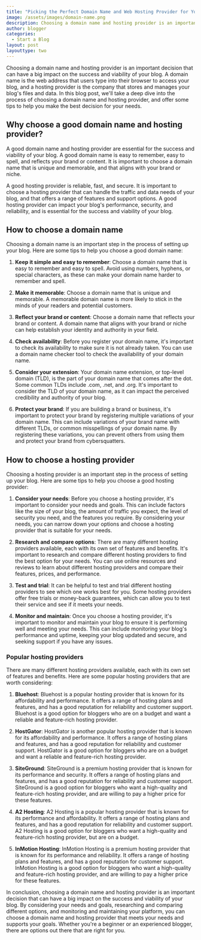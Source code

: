 ```yaml
---
title: "Picking the Perfect Domain Name and Web Hosting Provider for Your Blog"
image: /assets/images/domain-name.png
description: Choosing a domain name and hosting provider is an important decision that can have a big impact on the success and viability of your blog. A domain name is the web address that users type into their browser to access your blog, and a hosting provider is the company that stores and manages your blog's files and data. In this blog post, we'll take a deep dive into the process of choosing a domain name and hosting provider, and offer some tips to help you make the best decision for your needs.
author: blogger
categories:
  - Start a Blog
layout: post
layouttype: two
---
```


Choosing a domain name and hosting provider is an important decision that can have a big impact on the success and viability of your blog. A domain name is the web address that users type into their browser to access your blog, and a hosting provider is the company that stores and manages your blog's files and data. In this blog post, we'll take a deep dive into the process of choosing a domain name and hosting provider, and offer some tips to help you make the best decision for your needs.

## Why choose a good domain name and hosting provider?

A good domain name and hosting provider are essential for the success and viability of your blog. A good domain name is easy to remember, easy to spell, and reflects your brand or content. It is important to choose a domain name that is unique and memorable, and that aligns with your brand or niche.

A good hosting provider is reliable, fast, and secure. It is important to choose a hosting provider that can handle the traffic and data needs of your blog, and that offers a range of features and support options. A good hosting provider can impact your blog's performance, security, and reliability, and is essential for the success and viability of your blog.

## How to choose a domain name

Choosing a domain name is an important step in the process of setting up your blog. Here are some tips to help you choose a good domain name:

1. **Keep it simple and easy to remember**: Choose a domain name that is easy to remember and easy to spell. Avoid using numbers, hyphens, or special characters, as these can make your domain name harder to remember and spell.

2. **Make it memorable**: Choose a domain name that is unique and memorable. A memorable domain name is more likely to stick in the minds of your readers and potential customers.

3. **Reflect your brand or content**: Choose a domain name that reflects your brand or content. A domain name that aligns with your brand or niche can help establish your identity and authority in your field.

4. **Check availability**: Before you register your domain name, it's important to check its availability to make sure it is not already taken. You can use a domain name checker tool to check the availability of your domain name.

5. **Consider your extension**: Your domain name extension, or top-level domain (TLD), is the part of your domain name that comes after the dot. Some common TLDs include .com, .net, and .org. It's important to consider the TLD of your domain name, as it can impact the perceived credibility and authority of your blog.

6. **Protect your brand**: If you are building a brand or business, it's important to protect your brand by registering multiple variations of your domain name. This can include variations of your brand name with different TLDs, or common misspellings of your domain name. By registering these variations, you can prevent others from using them and protect your brand from cybersquatters.

## How to choose a hosting provider

Choosing a hosting provider is an important step in the process of setting up your blog. Here are some tips to help you choose a good hosting provider:

1. **Consider your needs**: Before you choose a hosting provider, it's important to consider your needs and goals. This can include factors like the size of your blog, the amount of traffic you expect, the level of security you need, and the features you require. By considering your needs, you can narrow down your options and choose a hosting provider that is suitable for your needs.

2. **Research and compare options**: There are many different hosting providers available, each with its own set of features and benefits. It's important to research and compare different hosting providers to find the best option for your needs. You can use online resources and reviews to learn about different hosting providers and compare their features, prices, and performance.

3. **Test and trial**: It can be helpful to test and trial different hosting providers to see which one works best for you. Some hosting providers offer free trials or money-back guarantees, which can allow you to test their service and see if it meets your needs.

4. **Monitor and maintain**: Once you choose a hosting provider, it's important to monitor and maintain your blog to ensure it is performing well and meeting your needs. This can include monitoring your blog's performance and uptime, keeping your blog updated and secure, and seeking support if you have any issues.

### Popular hosting providers

There are many different hosting providers available, each with its own set of features and benefits. Here are some popular hosting providers that are worth considering:

1. **Bluehost**: Bluehost is a popular hosting provider that is known for its affordability and performance. It offers a range of hosting plans and features, and has a good reputation for reliability and customer support. Bluehost is a good option for bloggers who are on a budget and want a reliable and feature-rich hosting provider.

2. **HostGator**: HostGator is another popular hosting provider that is known for its affordability and performance. It offers a range of hosting plans and features, and has a good reputation for reliability and customer support. HostGator is a good option for bloggers who are on a budget and want a reliable and feature-rich hosting provider.

3. **SiteGround**: SiteGround is a premium hosting provider that is known for its performance and security. It offers a range of hosting plans and features, and has a good reputation for reliability and customer support. SiteGround is a good option for bloggers who want a high-quality and feature-rich hosting provider, and are willing to pay a higher price for these features.

4. **A2 Hosting**: A2 Hosting is a popular hosting provider that is known for its performance and affordability. It offers a range of hosting plans and features, and has a good reputation for reliability and customer support. A2 Hosting is a good option for bloggers who want a high-quality and feature-rich hosting provider, but are on a budget.

5. **InMotion Hosting**: InMotion Hosting is a premium hosting provider that is known for its performance and reliability. It offers a range of hosting plans and features, and has a good reputation for customer support. InMotion Hosting is a good option for bloggers who want a high-quality and feature-rich hosting provider, and are willing to pay a higher price for these features.

In conclusion, choosing a domain name and hosting provider is an important decision that can have a big impact on the success and viability of your blog. By considering your needs and goals, researching and comparing different options, and monitoring and maintaining your platform, you can choose a domain name and hosting provider that meets your needs and supports your goals. Whether you're a beginner or an experienced blogger, there are options out there that are right for you.
